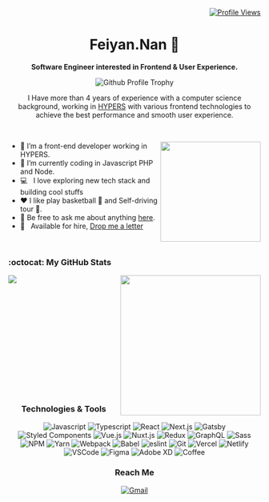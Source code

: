 
<p align="right">
  <a href="#" target="_blank">
    <img src="https://komarev.com/ghpvc/?username=migggz&style=flat-square" alt="Profile Views" />
  </a>
</p>

<h1 align="center">Feiyan.Nan 👋</h1>

<p align="center"><b>Software Engineer interested in Frontend &amp; User Experience.</b></p>
<p align="center">
<img src="https://github-profile-trophy.vercel.app/?username=nanfeiyan123&theme=nord&margin-w=15" alt="Github Profile Trophy" />
</p>

<p align="center">I Have more than 4 years of experience with a computer science background, working in <a href="//www.hypers.com/">HYPERS</a> with various frontend technologies to achieve the best performance and smooth user experience.</p>
<p>&nbsp;</p>

<img align="right" height="200" alt="" src="https://media.giphy.com/media/VbnUQpnihPSIgIXuZv/giphy-downsized.gif" />


- 🌱 I’m a front-end developer working in HYPERS.
- 🤔 I’m currently coding in Javascript PHP and Node.
- 💻 &nbsp; I love exploring new tech stack and building cool stuffs
- ❤️ I like play basketball 🏀 and Self-driving tour 🚗.
- 💬 Be free to ask me about anything [here](https://github.com/nanfeiyan123/nanfeiyan123/issues).
- 📝 &nbsp; Available for hire, [Drop me a letter](mailto:3328921305@qq.com)

<p>&nbsp;</p>

### :octocat: My GitHub Stats
  <img align="right" height="280" src="https://pic2.zhimg.com/v2-28020003d4a493c78d8202ba6c35f179_b.webp">
  <img align="left" src="https://github-readme-stats.vercel.app/api/top-langs/?username=nanfeiyan123&hide_border=true">


<p>&nbsp;</p>
<p>&nbsp;</p>
<p>&nbsp;</p>
<p>&nbsp;</p>
<p>&nbsp;</p>
<p>&nbsp;</p>
<p>&nbsp;</p>
<p>&nbsp;</p>

<h3 align="center">Technologies & Tools</h3>
<p align="center">
  <a target="_blank">
    <img src="https://img.shields.io/badge/JavaScript-F7DF1E?style=for-the-badge&logo=javascript&logoColor=black" alt="Javascript" />
  </a>
  <a target="_blank">
    <img src="https://img.shields.io/badge/TypeScript-007ACC?style=for-the-badge&logo=typescript&logoColor=white" alt="Typescript" />
  </a>
  <a target="_blank">
    <img src="https://img.shields.io/badge/React-20232A?style=for-the-badge&logo=react&logoColor=61DAFB" alt="React" />
  </a>
  <a target="_blank">
    <img src="https://img.shields.io/badge/Next.js-000000?style=for-the-badge&logo=next.js&logoColor=white" alt="Next.js" />
  </a>
  <a target="_blank">
    <img src="https://img.shields.io/badge/Gatsby-663399?style=for-the-badge&logo=gatsby&logoColor=white" alt="Gatsby" />
  </a>
  <a target="_blank">
    <img src="https://img.shields.io/badge/Styled Components-DB7093?style=for-the-badge&logo=styled-components&logoColor=white" alt="Styled Components" />
  </a>
  <a target="_blank">
    <img src="https://img.shields.io/badge/Vue.js-35495E?style=for-the-badge&logo=vue.js&logoColor=4FC08D" alt="Vue.js" />
  </a>
  <a target="_blank">
    <img src="https://img.shields.io/badge/Nuxt.js-00C58E?style=for-the-badge&logo=nuxt.js&logoColor=white" alt="Nuxt.js" />
  </a>
  <a target="_blank">
    <img src="https://img.shields.io/badge/Redux-593D88?style=for-the-badge&logo=redux&logoColor=white" alt="Redux" />
  </a>
  <a target="_blank">
    <img src="https://img.shields.io/badge/graphql-E10098?style=for-the-badge&logo=graphql&logoColor=white" alt="GraphQL" />
  </a>
  <a target="_blank">
    <img src="https://img.shields.io/badge/Sass-CC6699?style=for-the-badge&logo=sass&logoColor=white" alt="Sass" />
  </a>
  <a target="_blank">
    <img src="https://img.shields.io/badge/npm-CB3837?style=for-the-badge&logo=npm&logoColor=white" alt="NPM" />
  </a>
  <a target="_blank">
    <img src="https://img.shields.io/badge/yarn-2C8EBB?style=for-the-badge&logo=yarn&logoColor=white" alt="Yarn" />
  </a>
  <a target="_blank">
    <img src="https://img.shields.io/badge/webpack-8DD6F9?style=for-the-badge&logo=webpack&logoColor=black" alt="Webpack" />
  </a>
  <a target="_blank">
    <img src="https://img.shields.io/badge/babel-F9DC3E?style=for-the-badge&logo=babel&logoColor=black" alt="Babel" />
  </a>
  <a target="_blank">
    <img src="https://img.shields.io/badge/eslint-4B32C3?style=for-the-badge&logo=eslint&logoColor=white" alt="eslint" />
  </a>
  <a target="_blank">
    <img src="https://img.shields.io/badge/git-F05032?style=for-the-badge&logo=git&logoColor=white" alt="Git" />
  </a>
  <a target="_blank">
    <img src="https://img.shields.io/badge/Vercel-000000?style=for-the-badge&logo=vercel&logoColor=white" alt="Vercel" />
  </a>
  <a target="_blank">
    <img src="https://img.shields.io/badge/Netlify-00C7B7?style=for-the-badge&logo=netlify&logoColor=white" alt="Netlify" />
  </a>
  <a target="_blank">
    <img src="https://img.shields.io/badge/VSCode-007ACC?style=for-the-badge&logo=visual-studio-code&logoColor=white" alt="VSCode" />
  </a>
  <a target="_blank">
    <img src="https://img.shields.io/badge/Figma-F24E1E?style=for-the-badge&logo=Figma&logoColor=white" alt="Figma" />
  </a>
  <a target="_blank">
    <img src="https://img.shields.io/badge/Adobe Xd-440235?style=for-the-badge&logo=adobe-xd&logoColor=white" alt="Adobe XD" />
  </a>
  <a target="_blank">
    <img src="https://img.shields.io/badge/Coffee-FFDD00?style=for-the-badge&logo=buy-me-a-coffee&logoColor=red" alt="Coffee" />
  </a>
</p>

<h3 align="center">Reach Me</h3>
<p align="center">
  <a href="mailto:3328921305@qq.com" target="_blank">
    <img src="https://img.shields.io/badge/Drop Me A letter-D14836?style=for-the-badge&logo=gmail&logoColor=white" alt="Gmail" />
  </a>
</p>
